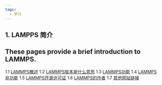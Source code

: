 ```yaml
---
tags:
  - 学习
---
```

## 1. LAMPPS 简介
These pages provide a brief introduction to LAMMPS.
---
1.1  [LAMMPS概述](http://www.google.com/)
1.2  [LAMMPS版本是什么意思](http://www.google.com/)
1.3  [LAMMPS功能](http://www.google.com/)
1.4  [LAMMPS非功能](http://www.google.com/)
1.5  [LAMMPS开源许可证](http://www.google.com/)
1.6  [LAMMPS的作者](http://www.google.com/)
1.7  [其他网站链接](http://www.google.com/)